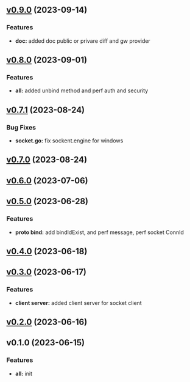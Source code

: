 
<a name="v0.9.0"></a>
## [v0.9.0](https://8.140.161.172/wangsb/wgateway/compare/v0.8.0...v0.9.0) (2023-09-14)

### Features

* **doc:** added doc public or privare diff and gw provider


<a name="v0.8.0"></a>
## [v0.8.0](https://8.140.161.172/wangsb/wgateway/compare/v0.7.1...v0.8.0) (2023-09-01)

### Features

* **all:** added unbind method and perf auth and security


<a name="v0.7.1"></a>
## [v0.7.1](https://8.140.161.172/wangsb/wgateway/compare/v0.7.0...v0.7.1) (2023-08-24)

### Bug Fixes

* **socket.go:** fix sockent.engine for windows


<a name="v0.7.0"></a>
## [v0.7.0](https://8.140.161.172/wangsb/wgateway/compare/v0.6.0...v0.7.0) (2023-08-24)


<a name="v0.6.0"></a>
## [v0.6.0](https://8.140.161.172/wangsb/wgateway/compare/v0.5.0...v0.6.0) (2023-07-06)


<a name="v0.5.0"></a>
## [v0.5.0](https://8.140.161.172/wangsb/wgateway/compare/v0.4.0...v0.5.0) (2023-06-28)

### Features

* **proto bind:** add bindIdExist, and perf message, perf socket ConnId


<a name="v0.4.0"></a>
## [v0.4.0](https://8.140.161.172/wangsb/wgateway/compare/v0.3.0...v0.4.0) (2023-06-18)


<a name="v0.3.0"></a>
## [v0.3.0](https://8.140.161.172/wangsb/wgateway/compare/v0.2.0...v0.3.0) (2023-06-17)

### Features

* **client server:** added client server for socket client


<a name="v0.2.0"></a>
## [v0.2.0](https://8.140.161.172/wangsb/wgateway/compare/v0.1.0...v0.2.0) (2023-06-16)


<a name="v0.1.0"></a>
## v0.1.0 (2023-06-15)

### Features

* **all:** init


